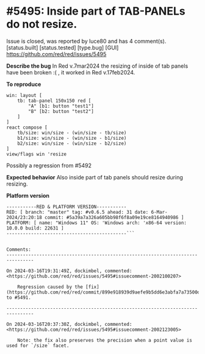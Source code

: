 
#5495: Inside part of TAB-PANELs do not resize.
================================================================================
Issue is closed, was reported by luce80 and has 4 comment(s).
[status.built] [status.tested] [type.bug] [GUI]
<https://github.com/red/red/issues/5495>

**Describe the bug**
In Red v.7mar2024 the resizing of inside of tab panels have been broken :( , it worked in Red v.17feb2024.

**To reproduce**
```
win: layout [
	tb: tab-panel 150x150 red [
		"A" [b1: button "test1"]
		"B" [b2: button "test2"]
	]
]
react compose [
	tb/size: win/size - (win/size - tb/size)
	b1/size: win/size - (win/size - b1/size)
	b2/size: win/size - (win/size - b2/size)
]
view/flags win 'resize
```
Possibly a regression from #5492 

**Expected behavior**
Also inside part of tab panels should resize during resizing.

**Platform version**
```
-----------RED & PLATFORM VERSION----------- 
RED: [ branch: "master" tag: #v0.6.5 ahead: 31 date: 6-Mar-2024/23:20:18 commit: #5a39a7a326a605bb98f6f8a09e19ce8164940986 ]
PLATFORM: [ name: "Windows 11" OS: 'Windows arch: 'x86-64 version: 10.0.0 build: 22631 ]
--------------------------------------------```


Comments:
--------------------------------------------------------------------------------

On 2024-03-16T19:31:49Z, dockimbel, commented:
<https://github.com/red/red/issues/5495#issuecomment-2002100207>

    Regression caused by the [fix](https://github.com/red/red/commit/899e918939d9aefe9b5dd6e3abfa7a73500db45d) to #5491.

--------------------------------------------------------------------------------

On 2024-03-16T20:37:30Z, dockimbel, commented:
<https://github.com/red/red/issues/5495#issuecomment-2002123005>

    Note: the fix also preserves the precision when a point value is used for `/size` facet.

